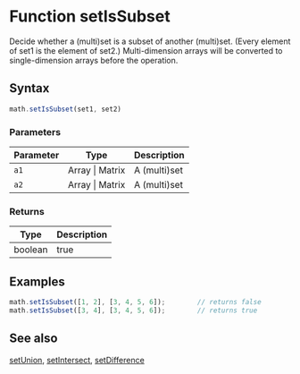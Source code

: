 <!-- Note: This file is automatically generated from source code comments. Changes made in this file will be overridden. -->

# Function setIsSubset

Decide whether a (multi)set is a subset of another (multi)set. (Every element of set1 is the element of set2.)
Multi-dimension arrays will be converted to single-dimension arrays before the operation.


## Syntax

```js
math.setIsSubset(set1, set2)
```

### Parameters

Parameter | Type | Description
--------- | ---- | -----------
`a1` | Array &#124; Matrix | A (multi)set
`a2` | Array &#124; Matrix | A (multi)set

### Returns

Type | Description
---- | -----------
boolean | true | false


## Examples

```js
math.setIsSubset([1, 2], [3, 4, 5, 6]);        // returns false
math.setIsSubset([3, 4], [3, 4, 5, 6]);        // returns true
```


## See also

[setUnion](setUnion.md),
[setIntersect](setIntersect.md),
[setDifference](setDifference.md)
